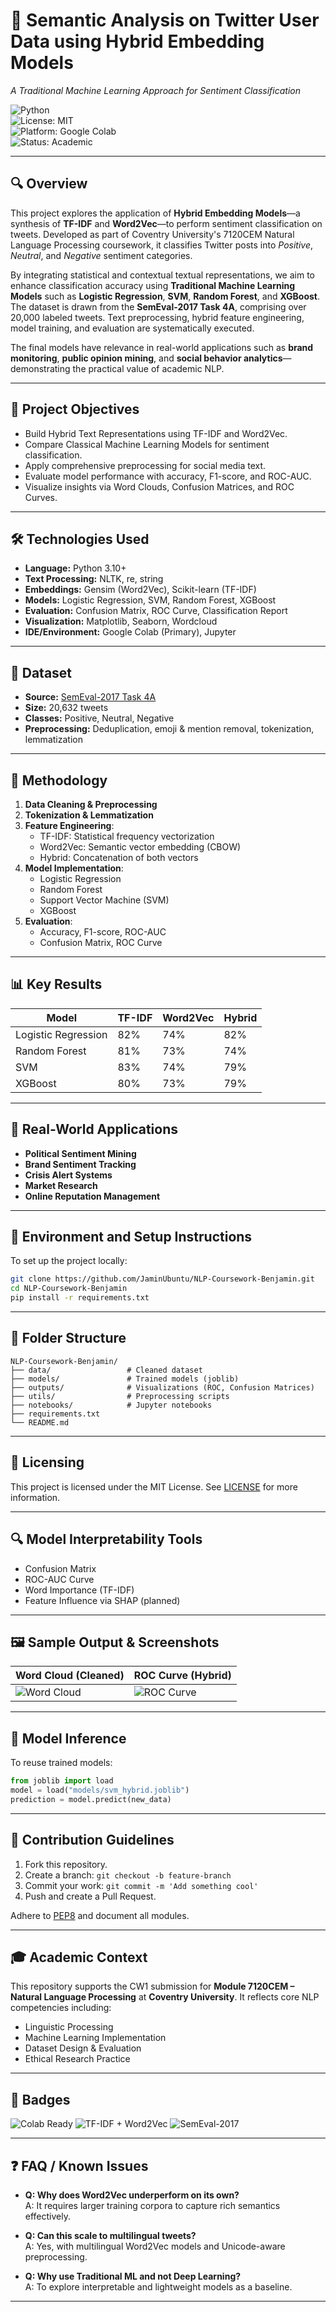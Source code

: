 # 💬 Semantic Analysis on Twitter User Data using Hybrid Embedding Models  
*A Traditional Machine Learning Approach for Sentiment Classification*

![Python](https://img.shields.io/badge/python-3.10%2B-blue)  
![License: MIT](https://img.shields.io/badge/License-MIT-yellow.svg)  
![Platform: Google Colab](https://img.shields.io/badge/platform-Colab-green.svg)  
![Status: Academic](https://img.shields.io/badge/status-submitted-blue)

---

## 🔍 Overview

This project explores the application of **Hybrid Embedding Models**—a synthesis of **TF-IDF** and **Word2Vec**—to perform sentiment classification on tweets. Developed as part of Coventry University's 7120CEM Natural Language Processing coursework, it classifies Twitter posts into *Positive*, *Neutral*, and *Negative* sentiment categories.

By integrating statistical and contextual textual representations, we aim to enhance classification accuracy using **Traditional Machine Learning Models** such as **Logistic Regression**, **SVM**, **Random Forest**, and **XGBoost**. The dataset is drawn from the **SemEval-2017 Task 4A**, comprising over 20,000 labeled tweets. Text preprocessing, hybrid feature engineering, model training, and evaluation are systematically executed.

The final models have relevance in real-world applications such as **brand monitoring**, **public opinion mining**, and **social behavior analytics**—demonstrating the practical value of academic NLP.

---

## 🧠 Project Objectives

- Build Hybrid Text Representations using TF-IDF and Word2Vec.
- Compare Classical Machine Learning Models for sentiment classification.
- Apply comprehensive preprocessing for social media text.
- Evaluate model performance with accuracy, F1-score, and ROC-AUC.
- Visualize insights via Word Clouds, Confusion Matrices, and ROC Curves.

---

## 🛠️ Technologies Used

- **Language:** Python 3.10+
- **Text Processing:** NLTK, re, string
- **Embeddings:** Gensim (Word2Vec), Scikit-learn (TF-IDF)
- **Models:** Logistic Regression, SVM, Random Forest, XGBoost
- **Evaluation:** Confusion Matrix, ROC Curve, Classification Report
- **Visualization:** Matplotlib, Seaborn, Wordcloud
- **IDE/Environment:** Google Colab (Primary), Jupyter

---

## 📁 Dataset

- **Source:** [SemEval-2017 Task 4A](https://alt.qcri.org/semeval2017/task4/)
- **Size:** 20,632 tweets
- **Classes:** Positive, Neutral, Negative
- **Preprocessing:** Deduplication, emoji & mention removal, tokenization, lemmatization

---

## 🔬 Methodology

1. **Data Cleaning & Preprocessing**
2. **Tokenization & Lemmatization**
3. **Feature Engineering**:
   - TF-IDF: Statistical frequency vectorization
   - Word2Vec: Semantic vector embedding (CBOW)
   - Hybrid: Concatenation of both vectors
4. **Model Implementation**:
   - Logistic Regression
   - Random Forest
   - Support Vector Machine (SVM)
   - XGBoost
5. **Evaluation**:
   - Accuracy, F1-score, ROC-AUC
   - Confusion Matrix, ROC Curve

---

## 📊 Key Results

| Model             | TF-IDF | Word2Vec | Hybrid |
|------------------|--------|----------|--------|
| Logistic Regression | 82% | 74% | 82% |
| Random Forest      | 81% | 73% | 74% |
| SVM                | 83% | 74% | 79% |
| XGBoost            | 80% | 73% | 79% |

---

## 🧩 Real-World Applications

- **Political Sentiment Mining**
- **Brand Sentiment Tracking**
- **Crisis Alert Systems**
- **Market Research**
- **Online Reputation Management**

---

## 🔧 Environment and Setup Instructions

To set up the project locally:

```bash
git clone https://github.com/JaminUbuntu/NLP-Coursework-Benjamin.git
cd NLP-Coursework-Benjamin
pip install -r requirements.txt
```

---

## 📂 Folder Structure

```
NLP-Coursework-Benjamin/
├── data/                 # Cleaned dataset
├── models/               # Trained models (joblib)
├── outputs/              # Visualizations (ROC, Confusion Matrices)
├── utils/                # Preprocessing scripts
├── notebooks/            # Jupyter notebooks
├── requirements.txt
└── README.md
```

---

## 🧾 Licensing

This project is licensed under the MIT License. See [LICENSE](LICENSE) for more information.

---

## 🔍 Model Interpretability Tools

- Confusion Matrix
- ROC-AUC Curve
- Word Importance (TF-IDF)
- Feature Influence via SHAP (planned)

---

## 🖼️ Sample Output & Screenshots

| Word Cloud (Cleaned) | ROC Curve (Hybrid) |
|----------------------|--------------------|
| ![Word Cloud](outputs/wordcloud_cleaned.png) | ![ROC Curve](outputs/roc_curve_hybrid.png) |

---

## 💾 Model Inference

To reuse trained models:

```python
from joblib import load
model = load("models/svm_hybrid.joblib")
prediction = model.predict(new_data)
```

---

## 🧪 Contribution Guidelines

1. Fork this repository.
2. Create a branch: `git checkout -b feature-branch`
3. Commit your work: `git commit -m 'Add something cool'`
4. Push and create a Pull Request.

Adhere to [PEP8](https://peps.python.org/pep-0008/) and document all modules.

---

## 🎓 Academic Context

This repository supports the CW1 submission for **Module 7120CEM – Natural Language Processing** at **Coventry University**. It reflects core NLP competencies including:
- Linguistic Processing
- Machine Learning Implementation
- Dataset Design & Evaluation
- Ethical Research Practice

---

## 🏅 Badges

![Colab Ready](https://img.shields.io/badge/Notebook-Colab%20Compatible-brightgreen)
![TF-IDF + Word2Vec](https://img.shields.io/badge/Hybrid-TF--IDF%2BWord2Vec-blue)
![SemEval-2017](https://img.shields.io/badge/Dataset-SemEval2017-yellow)

---

## ❓ FAQ / Known Issues

- **Q: Why does Word2Vec underperform on its own?**  
  A: It requires larger training corpora to capture rich semantics effectively.

- **Q: Can this scale to multilingual tweets?**  
  A: Yes, with multilingual Word2Vec models and Unicode-aware preprocessing.

- **Q: Why use Traditional ML and not Deep Learning?**  
  A: To explore interpretable and lightweight models as a baseline.

---
